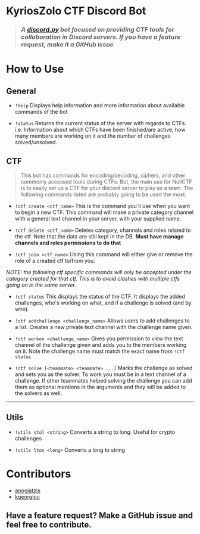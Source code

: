 # KyriosZolo CTF Discord Bot

>### *A [discord.py](http://discordpy.readthedocs.io/en/latest/) bot focused on providing CTF tools for collaboration in Discord servers.  If you have a feature request, make it a GitHub issue*


#  How to Use

## General

* `!help` Displays help information and more information about available commands of the bot

* `!status`  Returns the current status of the server with regards to CTFs. i.e. Information about which CTFs have been finished/are active, how many members are working on it and the number of challenges solved/unsolved.

## CTF 
>This bot has commands for encoding/decoding, ciphers, and other commonly accessed tools during CTFs.  But, the main use for NullCTF is to easily set up a CTF for your discord server to play as a team.  The following commands listed are probably going to be used the most.

* `!ctf create <ctf_name>`  This is the command you'll use when you want to begin a new CTF.  This command will make a private category channel with a general text channel in your server, with your supplied name. 

* `!ctf delete <ctf_name>` Deletes category, channels and roles related to the ctf. Note that the data are still kept in the DB.
**Must have manage channels and roles permissions to do that**

 * `!ctf join <ctf_name>` Using this command will either give or remove the role of a created ctf to/from you.

*NOTE: the following ctf specific commands will only be accepted under the category created for that ctf.  This is to avoid clashes with multiple ctfs going on in the same server.*
 
 * `!ctf status` This displays the status of the CTF. It displays the added challenges, who's working on what, and if a challenge is solved (and by who).

 * `!ctf addchallenge <challenge_name>` Allows users to add challenges to a list. Creates a new private text channel with the challenge name given.

 * `!ctf workon <challenge_name>` Gives you permission to view the text channel of the challenge given and adds you to the members working on it. Note the challenge name must match the exact name from `!ctf status`

 * `!ctf solve [<teammate> <teammate> ...]` Marks the challenge as solved and sets you as the solver. To work you must be in a text channel of a challenge. If other teammates helped solving the challenge you can add them as optional mentions in the arguments and they will be added to the solvers as well.

---
##  Utils 

 * `!utils stol <string>` Converts a string to long. Useful for crypto challenges

 * `!utils ltos <long>` Converts a long to string


# Contributors

- [apogiatzis](https://github.com/apogiatzis)
- [kgeorgiou](https://github.com/kgeorgiou)


## Have a feature request?  Make a GitHub issue and feel free to contribute.